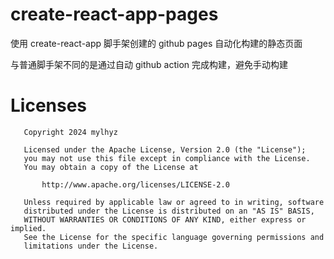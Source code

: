 # create-react-app-pages

使用 create-react-app 脚手架创建的 github pages 自动化构建的静态页面

与普通脚手架不同的是通过自动 github action 完成构建，避免手动构建

# Licenses

```
   Copyright 2024 mylhyz

   Licensed under the Apache License, Version 2.0 (the "License");
   you may not use this file except in compliance with the License.
   You may obtain a copy of the License at

       http://www.apache.org/licenses/LICENSE-2.0

   Unless required by applicable law or agreed to in writing, software
   distributed under the License is distributed on an "AS IS" BASIS,
   WITHOUT WARRANTIES OR CONDITIONS OF ANY KIND, either express or implied.
   See the License for the specific language governing permissions and
   limitations under the License.
```